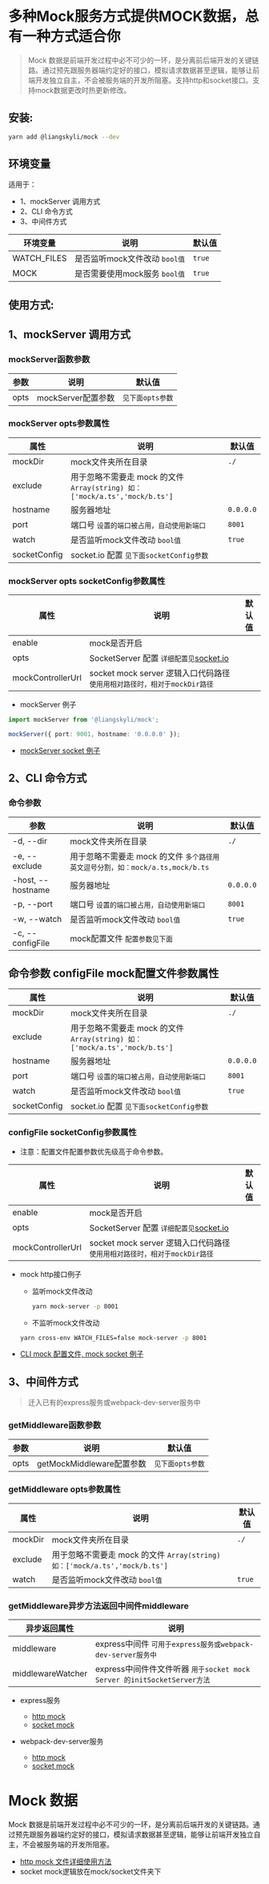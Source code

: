 # 多种Mock服务方式提供MOCK数据，总有一种方式适合你

> Mock 数据是前端开发过程中必不可少的一环，是分离前后端开发的关键链路。通过预先跟服务器端约定好的接口，模拟请求数据甚至逻辑，能够让前端开发独立自主，不会被服务端的开发所阻塞。支持http和socket接口。支持mock数据更改时热更新修改。

## 安装:
```bash
yarn add @liangskyli/mock --dev
```

## 环境变量
适用于：
- 1、mockServer 调用方式
- 2、CLI 命令方式 
- 3、中间件方式

| 环境变量     | 说明                        | 默认值  |
| ---------   | -------------------------  | ------ |
| WATCH_FILES | 是否监听mock文件改动 `bool值` | `true` |
| MOCK        | 是否需要使用mock服务 `bool值` | `true` |

## 使用方式:

## 1、mockServer 调用方式

### mockServer函数参数
| 参数       | 说明             | 默认值      |
| --------- | ---------------  | ---------- |
| opts      | mockServer配置参数 | `见下面opts参数` |

### mockServer opts参数属性
| 属性       | 说明             | 默认值      |
| --------- | ---------------  | ---------- |
| mockDir  | mock文件夹所在目录  | `./` |
| exclude   | 用于忽略不需要走 mock 的文件 `Array(string) 如：['mock/a.ts','mock/b.ts']`  |  |
| hostname  | 服务器地址        | `0.0.0.0` |
| port      | 端口号 `设置的端口被占用，自动使用新端口` | `8001` |
| watch     | 是否监听mock文件改动 `bool值`  | `true` |
| socketConfig | socket.io 配置 `见下面socketConfig参数`  |  |

### mockServer opts socketConfig参数属性
| 属性       | 说明             | 默认值      |
| --------- | ---------------  | ---------- |
| enable    | mock是否开启      |  |
| opts      | SocketServer 配置 `详细配置见`[socket.io](https://socket.io/docs/v4/server-options/)
| mockControllerUrl  | socket mock server 逻辑入口代码路径 `使用用相对路径时，相对于mockDir路径`  |  |

- mockServer 例子
```ts
import mockServer from '@liangskyli/mock';

mockServer({ port: 9001, hostname: '0.0.0.0' });
```
- [mockServer socket 例子](docs/mock-server-socket.md)

## 2、CLI 命令方式

### 命令参数

| 参数       | 说明             | 默认值      |
| --------- | ---------------  | ---------- |
| -d, --dir  | mock文件夹所在目录  | `./` |
| -e, --exclude | 用于忽略不需要走 mock 的文件 `多个路径用英文逗号分割，如：mock/a.ts,mock/b.ts`  |  |
| -host, --hostname  | 服务器地址        | `0.0.0.0` |
| -p, --port      | 端口号 `设置的端口被占用，自动使用新端口` | `8001` |
| -w, --watch     | 是否监听mock文件改动 `bool值` | `true` |
| -c, --configFile  | mock配置文件 `配置参数见下面`  |  |

## 命令参数 configFile mock配置文件参数属性
| 属性       | 说明             | 默认值      |
| --------- | ---------------  | ---------- |
| mockDir  | mock文件夹所在目录  | `./` |
| exclude   | 用于忽略不需要走 mock 的文件 `Array(string) 如：['mock/a.ts','mock/b.ts']`  |  |
| hostname  | 服务器地址        | `0.0.0.0` |
| port      | 端口号 `设置的端口被占用，自动使用新端口` | `8001` |
| watch     | 是否监听mock文件改动 `bool值`  | `true` |
| socketConfig | socket.io 配置 `见下面socketConfig参数`  |  |

### configFile socketConfig参数属性
- 注意：配置文件配置参数优先级高于命令参数。

| 属性       | 说明             | 默认值      |
| --------- | ---------------  | ---------- |
| enable    | mock是否开启      |  |
| opts      | SocketServer 配置 `详细配置见`[socket.io](https://socket.io/docs/v4/server-options/)
| mockControllerUrl  | socket mock server 逻辑入口代码路径`使用用相对路径时，相对于mockDir路径`  |  |

- mock http接口例子
  - 监听mock文件改动
  
    ```bash
    yarn mock-server -p 8001
    ```
   - 不监听mock文件改动

    ```bash
    yarn cross-env WATCH_FILES=false mock-server -p 8001
    ```
    
- [CLI mock 配置文件, mock socket 例子](docs/cli-mock-socket.md)


## 3、中间件方式
> 迁入已有的express服务或webpack-dev-server服务中

### getMiddleware函数参数
| 参数       | 说明             | 默认值      |
| --------- | ---------------  | ---------- |
| opts      | getMockMiddleware配置参数 | `见下面opts参数` |

### getMiddleware opts参数属性
| 属性       | 说明             | 默认值      |
| --------- | ---------------  | ---------- |
| mockDir  | mock文件夹所在目录  | `./` |
| exclude   | 用于忽略不需要走 mock 的文件 `Array(string) 如：['mock/a.ts','mock/b.ts']`  |  |
| watch     | 是否监听mock文件改动 `bool值`  | `true` |

### getMiddleware异步方法返回中间件middleware
| 异步返回属性 | 说明             | 
| ---------  | ---------------  |
| middleware  | express中间件 `可用于express服务或webpack-dev-server服务中`  |
| middlewareWatcher  | express中间件件文件听器 `用于socket mock Server 的initSocketServer方法`  |



- express服务
  - [http mock](docs/express-mock.md)
  - [socket mock](docs/express-mock-socket.md)


- webpack-dev-server服务
  - [http mock](docs/webpack-mock.md)
  - [socket mock](docs/webpack-mock-socket.md)

# Mock 数据

Mock 数据是前端开发过程中必不可少的一环，是分离前后端开发的关键链路。通过预先跟服务器端约定好的接口，模拟请求数据甚至逻辑，能够让前端开发独立自主，不会被服务端的开发所阻塞。
 - [http mock 文件详细使用方法](docs/mock.md)
 - socket mock逻辑放在mock/socket文件夹下
